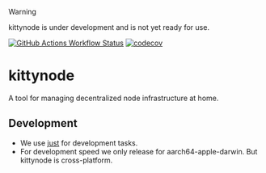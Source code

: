 > [!WARNING]  
> kittynode is under development and is not yet ready for use.

[![GitHub Actions Workflow Status](https://img.shields.io/github/actions/workflow/status/kittynode/kittynode/ci-rust.yml?branch=main&logo=GitHub%20Actions&label=ci-rust)](https://github.com/kittynode/kittynode/actions/workflows/ci-rust.yml?query=branch:main)
[![codecov](https://codecov.io/github/kittynode/kittynode/graph/badge.svg?token=TJAUBD8RPT)](https://codecov.io/github/kittynode/kittynode)

# kittynode

A tool for managing decentralized node infrastructure at home.

## Development

- We use [just](https://github.com/casey/just) for development tasks.
- For development speed we only release for aarch64-apple-darwin. But kittynode is cross-platform.
